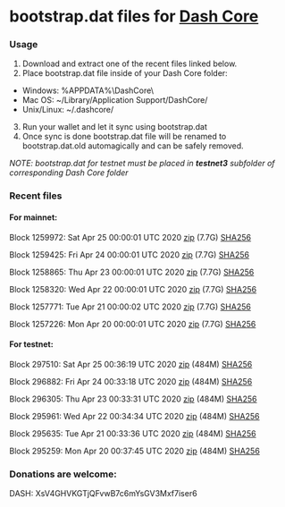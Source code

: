 # bootstrap.dat files for [Dash Core](https://github.com/dashpay/dash)

### Usage

1. Download and extract one of the recent files linked below.
2. Place bootstrap.dat file inside of your Dash Core folder:
 - Windows: %APPDATA%\DashCore\
 - Mac OS: ~/Library/Application Support/DashCore/
 - Unix/Linux: ~/.dashcore/
3. Run your wallet and let it sync using bootstrap.dat
4. Once sync is done bootstrap.dat file will be renamed to bootstrap.dat.old automagically and can be safely removed.

_NOTE: bootstrap.dat for testnet must be placed in **testnet3** subfolder of corresponding Dash Core folder_

### Recent files

#### For mainnet:

Block 1259972: Sat Apr 25 00:00:01 UTC 2020 [zip](https://dash-bootstrap.ams3.digitaloceanspaces.com/mainnet/2020-04-25/bootstrap.dat.zip) (7.7G) [SHA256](https://dash-bootstrap.ams3.digitaloceanspaces.com/mainnet/2020-04-25/sha256.txt)

Block 1259425: Fri Apr 24 00:00:01 UTC 2020 [zip](https://dash-bootstrap.ams3.digitaloceanspaces.com/mainnet/2020-04-24/bootstrap.dat.zip) (7.7G) [SHA256](https://dash-bootstrap.ams3.digitaloceanspaces.com/mainnet/2020-04-24/sha256.txt)

Block 1258865: Thu Apr 23 00:00:01 UTC 2020 [zip](https://dash-bootstrap.ams3.digitaloceanspaces.com/mainnet/2020-04-23/bootstrap.dat.zip) (7.7G) [SHA256](https://dash-bootstrap.ams3.digitaloceanspaces.com/mainnet/2020-04-23/sha256.txt)

Block 1258320: Wed Apr 22 00:00:01 UTC 2020 [zip](https://dash-bootstrap.ams3.digitaloceanspaces.com/mainnet/2020-04-22/bootstrap.dat.zip) (7.7G) [SHA256](https://dash-bootstrap.ams3.digitaloceanspaces.com/mainnet/2020-04-22/sha256.txt)

Block 1257771: Tue Apr 21 00:00:02 UTC 2020 [zip](https://dash-bootstrap.ams3.digitaloceanspaces.com/mainnet/2020-04-21/bootstrap.dat.zip) (7.7G) [SHA256](https://dash-bootstrap.ams3.digitaloceanspaces.com/mainnet/2020-04-21/sha256.txt)

Block 1257226: Mon Apr 20 00:00:01 UTC 2020 [zip](https://dash-bootstrap.ams3.digitaloceanspaces.com/mainnet/2020-04-20/bootstrap.dat.zip) (7.7G) [SHA256](https://dash-bootstrap.ams3.digitaloceanspaces.com/mainnet/2020-04-20/sha256.txt)


#### For testnet:

Block 297510: Sat Apr 25 00:36:19 UTC 2020 [zip](https://dash-bootstrap.ams3.digitaloceanspaces.com/testnet/2020-04-25/bootstrap.dat.zip) (484M) [SHA256](https://dash-bootstrap.ams3.digitaloceanspaces.com/testnet/2020-04-25/sha256.txt)

Block 296882: Fri Apr 24 00:33:18 UTC 2020 [zip](https://dash-bootstrap.ams3.digitaloceanspaces.com/testnet/2020-04-24/bootstrap.dat.zip) (484M) [SHA256](https://dash-bootstrap.ams3.digitaloceanspaces.com/testnet/2020-04-24/sha256.txt)

Block 296305: Thu Apr 23 00:33:31 UTC 2020 [zip](https://dash-bootstrap.ams3.digitaloceanspaces.com/testnet/2020-04-23/bootstrap.dat.zip) (484M) [SHA256](https://dash-bootstrap.ams3.digitaloceanspaces.com/testnet/2020-04-23/sha256.txt)

Block 295961: Wed Apr 22 00:34:34 UTC 2020 [zip](https://dash-bootstrap.ams3.digitaloceanspaces.com/testnet/2020-04-22/bootstrap.dat.zip) (484M) [SHA256](https://dash-bootstrap.ams3.digitaloceanspaces.com/testnet/2020-04-22/sha256.txt)

Block 295635: Tue Apr 21 00:33:36 UTC 2020 [zip](https://dash-bootstrap.ams3.digitaloceanspaces.com/testnet/2020-04-21/bootstrap.dat.zip) (484M) [SHA256](https://dash-bootstrap.ams3.digitaloceanspaces.com/testnet/2020-04-21/sha256.txt)

Block 295259: Mon Apr 20 00:37:45 UTC 2020 [zip](https://dash-bootstrap.ams3.digitaloceanspaces.com/testnet/2020-04-20/bootstrap.dat.zip) (484M) [SHA256](https://dash-bootstrap.ams3.digitaloceanspaces.com/testnet/2020-04-20/sha256.txt)


### Donations are welcome:

DASH: XsV4GHVKGTjQFvwB7c6mYsGV3Mxf7iser6
